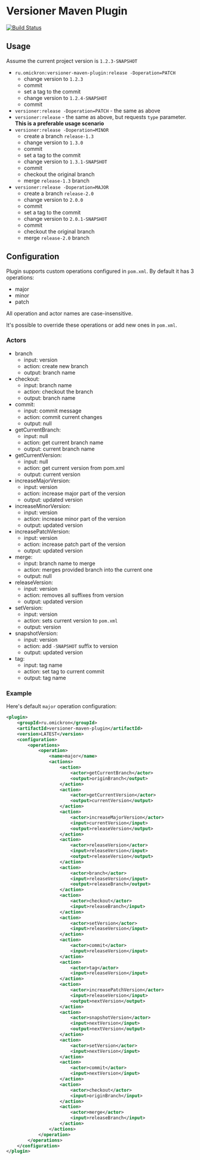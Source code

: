 # Versioner Maven Plugin

[![Build Status](https://travis-ci.com/mih-kopylov/versioner-maven-plugin.svg)](https://travis-ci.com/mih-kopylov/versioner-maven-plugin)

## Usage
Assume the current project version is `1.2.3-SNAPSHOT`

* `ru.omickron:versioner-maven-plugin:release -Doperation=PATCH`
  * change version to `1.2.3`
  * commit
  * set a tag to the commit
  * change version to `1.2.4-SNAPSHOT`
  * commit
* `versioner:release -Doperation=PATCH` - the same as above
* `versioner:release` - the same as above, but requests `type` parameter. **This is a preferable usage scenario**
* `versioner:release -Doperation=MINOR`
  * create a branch `release-1.3`
  * change version to `1.3.0`
  * commit 
  * set a tag to the commit
  * change version to `1.3.1-SNAPSHOT`
  * commit
  * checkout the original branch
  * merge `release-1.3` branch 
* `versioner:release -Doperation=MAJOR`
  * create a branch `release-2.0`
  * change version to `2.0.0`
  * commit 
  * set a tag to the commit
  * change version to `2.0.1-SNAPSHOT`
  * commit 
  * checkout the original branch
  * merge `release-2.0` branch 

## Configuration
Plugin supports custom operations configured in `pom.xml`. By default it has 3 operations:

* major
* minor
* patch

All operation and actor names are case-insensitive.

It's possible to override these operations or add new ones in `pom.xml`. 

### Actors

* branch
  * input: version
  * action: create new branch
  * output: branch name
* checkout:
  * input: branch name
  * action: checkout the branch
  * output: branch name
* commit:
  * input: commit message
  * action: commit current changes
  * output: null
* getCurrentBranch:
  * input: null
  * action: get current branch name
  * output: current branch name
* getCurrentVersion:
  * input: null
  * action: get current version from pom.xml
  * output: current version
* increaseMajorVersion:
  * input: version
  * action: increase major part of the version
  * output: updated version
* increaseMinorVersion:
  * input: version
  * action: increase minor part of the version
  * output: updated version
* increasePatchVersion:
  * input: version
  * action: increase patch part of the version
  * output: updated version
* merge:
  * input: branch name to merge
  * action: merges provided branch into the current one
  * output: null
* releaseVersion:
  * input: version
  * action: removes all suffixes from version
  * output: updated version
* setVersion:
  * input: version
  * action: sets current version to `pom.xml`
  * output: version
* snapshotVersion:
  * input: version
  * action: add `-SNAPSHOT` suffix to version
  * output: updated version
* tag:
  * input: tag name
  * action: set tag to current commit
  * output: tag name

### Example
Here's default `major` operation configuration:

```xml
<plugin>
    <groupId>ru.omickron</groupId>
    <artifactId>versioner-maven-plugin</artifactId>
    <version>LATEST</version>
    <configuration>
        <operations>
            <operation>
                <name>major</name>
                <actions>
                    <action>
                        <actor>getCurrentBranch</actor>
                        <output>originBranch</output>
                    </action>
                    <action>
                        <actor>getCurrentVersion</actor>
                        <output>currentVersion</output>
                    </action>
                    <action>
                        <actor>increaseMajorVersion</actor>
                        <input>currentVersion</input>
                        <output>releaseVersion</output>
                    </action>
                    <action>
                        <actor>releaseVersion</actor>
                        <input>releaseVersion</input>
                        <output>releaseVersion</output>
                    </action>
                    <action>
                        <actor>branch</actor>
                        <input>releaseVersion</input>
                        <output>releaseBranch</output>
                    </action>
                    <action>
                        <actor>checkout</actor>
                        <input>releaseBranch</input>
                    </action>
                    <action>
                        <actor>setVersion</actor>
                        <input>releaseVersion</input>
                    </action>
                    <action>
                        <actor>commit</actor>
                        <input>releaseVersion</input>
                    </action>
                    <action>
                        <actor>tag</actor>
                        <input>releaseVersion</input>
                    </action>
                    <action>
                        <actor>increasePatchVersion</actor>
                        <input>releaseVersion</input>
                        <output>nextVersion</output>
                    </action>
                    <action>
                        <actor>snapshotVersion</actor>
                        <input>nextVersion</input>
                        <output>nextVersion</output>
                    </action>
                    <action>
                        <actor>setVersion</actor>
                        <input>nextVersion</input>
                    </action>
                    <action>
                        <actor>commit</actor>
                        <input>nextVersion</input>
                    </action>
                    <action>
                        <actor>checkout</actor>
                        <input>originBranch</input>
                    </action>
                    <action>
                        <actor>merge</actor>
                        <input>releaseBranch</input>
                    </action>
                </actions>
            </operation>
        </operations>
    </configuration>
</plugin>
```
